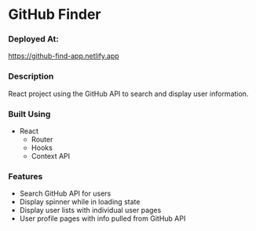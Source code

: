 # GitHub Finder

### Deployed At:

https://github-find-app.netlify.app

### Description

React project using the GitHub API to search and display user information.

### Built Using

-   React
    -   Router
    -   Hooks
    -   Context API

### Features

-   Search GitHub API for users
-   Display spinner while in loading state
-   Display user lists with individual user pages
-   User profile pages with info pulled from GitHub API
